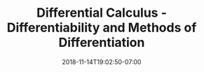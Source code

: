 ---
title: 'Differential Calculus -Differentiability and Methods of Differentiation'
date: 2018-11-14T19:02:50-07:00
draft: false
weight: 4
---